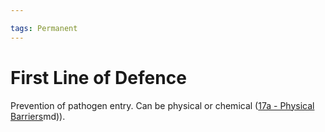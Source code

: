 ```yaml
---

tags: Permanent 
---
```


# First Line of Defence

Prevention of pathogen entry. Can be physical or chemical ([17a - Physical Barriers](17a%20-%20Physical%20Barriers.md)md)).